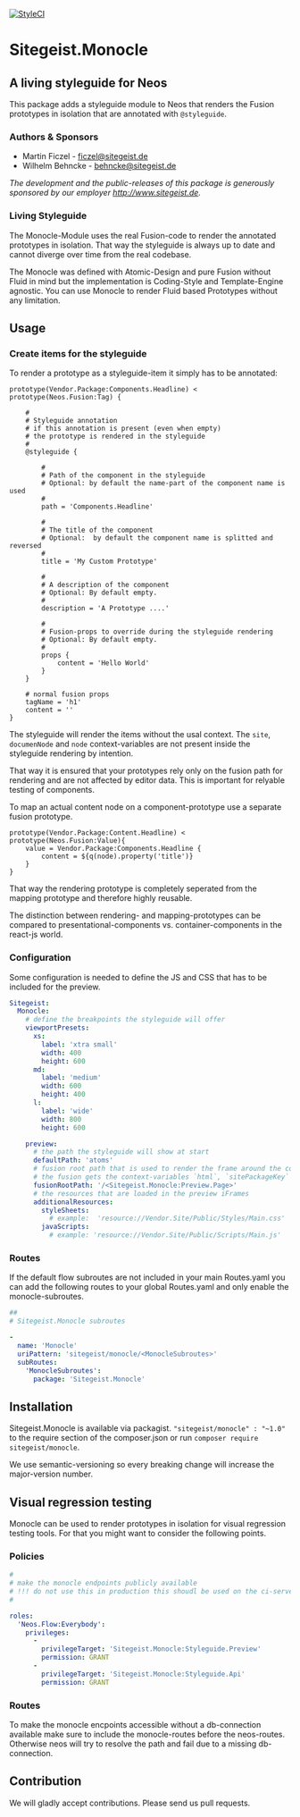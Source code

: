 [![StyleCI](https://styleci.io/repos/56759262/shield?style=flat)](https://styleci.io/repos/56759262)

# Sitegeist.Monocle

## A living styleguide for Neos

This package adds a styleguide module to Neos that renders the
Fusion prototypes in isolation that are annotated with `@styleguide`.

### Authors & Sponsors

* Martin Ficzel - ficzel@sitegeist.de
* Wilhelm Behncke - behncke@sitegeist.de

*The development and the public-releases of this package is generously sponsored
by our employer http://www.sitegeist.de.*

### Living Styleguide

The Monocle-Module uses the real Fusion-code to render the annotated
prototypes in isolation. That way the styleguide is always up to date and cannot
diverge over time from the real codebase.

The Monocle was defined with Atomic-Design and pure Fusion without Fluid in
mind but the implementation is Coding-Style and Template-Engine agnostic. You can
use Monocle to render Fluid based Prototypes without any limitation.

## Usage

### Create items for the styleguide

To render a prototype as a styleguide-item it simply has to be annotated:

```
prototype(Vendor.Package:Components.Headline) < prototype(Neos.Fusion:Tag) {

    #
    # Styleguide annotation
    # if this annotation is present (even when empty)
    # the prototype is rendered in the styleguide
    #
    @styleguide {

        #
        # Path of the component in the styleguide
        # Optional: by default the name-part of the component name is used
        #
        path = 'Components.Headline'

        #
        # The title of the component
        # Optional:  by default the component name is splitted and reversed  
        #
        title = 'My Custom Prototype'

        #
        # A description of the component
        # Optional: By default empty.
        #
        description = 'A Prototype ....'

        #
        # Fusion-props to override during the styleguide rendering
        # Optional: By default empty.
        #
        props {
            content = 'Hello World'
        }
    }

    # normal fusion props
    tagName = 'h1'
    content = ''
}
```

The styleguide will render the items without the usal context. The ``site``, ``documenNode``
and ``node`` context-variables are not present inside the styleguide rendering by intention.

That way it is ensured that your prototypes rely only on the fusion path for rendering and are
not affected by editor data. This is important for relyable testing of components.

To map an actual content node on a component-prototype use a separate fusion prototype.  

```
prototype(Vendor.Package:Content.Headline) < prototype(Neos.Fusion:Value){
    value = Vendor.Package:Components.Headline {
        content = ${q(node).property('title')}
    }
}
```

That way the rendering prototype is completely seperated from the mapping prototype and
therefore highly reusable.

The distinction between rendering- and mapping-prototypes can be compared to
presentational-components vs. container-components in the react-js world.

### Configuration

Some configuration is needed to define the JS and CSS that has to be included for the preview.

```YAML
Sitegeist:
  Monocle:
    # define the breakpoints the styleguide will offer
    viewportPresets:
      xs:
        label: 'xtra small'
        width: 400
        height: 600
      md:
        label: 'medium'
        width: 600
        height: 400
      l:
        label: 'wide'
        width: 800
        height: 600

    preview:
      # the path the styleguide will show at start    
      defaultPath: 'atoms'
      # fusion root path that is used to render the frame around the component
      # the fusion gets the context-variables `html`, `sitePackageKey` and `prototypeName`
      fusionRootPath: '/<Sitegeist.Monocle:Preview.Page>'
      # the resources that are loaded in the preview iFrames
      additionalResources:
        styleSheets:
          # example:  'resource://Vendor.Site/Public/Styles/Main.css'
        javaScripts:
          # example: 'resource://Vendor.Site/Public/Scripts/Main.js'
```

### Routes

If the default flow subroutes are not included in your main Routes.yaml you can add the following
routes to your global Routes.yaml and only enable the monocle-subroutes.

```YAML
##
# Sitegeist.Monocle subroutes

-
  name: 'Monocle'
  uriPattern: 'sitegeist/monocle/<MonocleSubroutes>'
  subRoutes:
    'MonocleSubroutes':
      package: 'Sitegeist.Monocle'
```

## Installation

Sitegeist.Monocle is available via packagist. `"sitegeist/monocle" : "~1.0"` to the require section of the composer.json or run `composer require sitegeist/monocle`.

We use semantic-versioning so every breaking change will increase the major-version number.

## Visual regression testing

Monocle can be used to render prototypes in isolation for visual regression testing tools.
For that you might want to consider the following points.

### Policies
```YAML
#
# make the monocle endpoints publicly available
# !!! do not use this in production this shoudl be used on the ci-server only!!!
#

roles:
  'Neos.Flow:Everybody':
    privileges:
      -
        privilegeTarget: 'Sitegeist.Monocle:Styleguide.Preview'
        permission: GRANT
      -
        privilegeTarget: 'Sitegeist.Monocle:Styleguide.Api'
        permission: GRANT

```

### Routes

To make the monocle encpoints accessible without a db-connection available make sure to include the
monocle-routes before the neos-routes. Otherwise neos will try to resolve the path and fail due to a
missing db-connection.

## Contribution

We will gladly accept contributions. Please send us pull requests.
